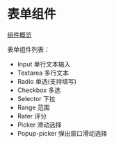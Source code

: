 # 表单组件

[组件概览](Form/README.md)

表单组件列表：

+ Input 单行文本输入
+ Textarea 多行文本
+ Radio 单选(支持填写)
+ Checkbox 多选
+ Selector 下拉
+ Range 范围
+ Rater 评分
+ Picker 滑动选择
+ Popup-picker 弹出窗口滑动选择